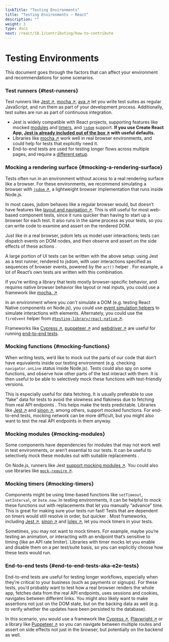 ```yaml
---
linkTitle: "Testing Environments"
title: "Testing Environments – React"
description: ""
weight: 3
type: docs
next: /react/18.1/contributing/how-to-contribute
---
```


# Testing Environments

This document goes through the factors that can affect your environment and recommendations for some scenarios.

### Test runners {#test-runners}

Test runners like [Jest ↗](https://jestjs.io/), [mocha ↗](https://mochajs.org/), [ava ↗](https://github.com/avajs/ava) let you write test suites as regular JavaScript, and run them as part of your development process. Additionally, test suites are run as part of continuous integration.

- Jest is widely compatible with React projects, supporting features like mocked [modules](/react/18.1/testing/testing-environments#mocking-modules) and [timers](/react/18.1/testing/testing-environments#mocking-timers), and [`jsdom`](/react/18.1/testing/testing-environments#mocking-a-rendering-surface) support. **If you use Create React App, [Jest is already included out of the box ↗](https://facebook.github.io/create-react-app/docs/running-tests) with useful defaults.**
- Libraries like [mocha ↗](https://mochajs.org/#running-mocha-in-the-browser) work well in real browser environments, and could help for tests that explicitly need it.
- End-to-end tests are used for testing longer flows across multiple pages, and require a [different setup](/react/18.1/testing/testing-environments#end-to-end-tests-aka-e2e-tests).

### Mocking a rendering surface {#mocking-a-rendering-surface}

Tests often run in an environment without access to a real rendering surface like a browser. For these environments, we recommend simulating a browser with [`jsdom` ↗](https://github.com/jsdom/jsdom), a lightweight browser implementation that runs inside Node.js.

In most cases, jsdom behaves like a regular browser would, but doesn’t have features like [layout and navigation ↗](https://github.com/jsdom/jsdom#unimplemented-parts-of-the-web-platform). This is still useful for most web-based component tests, since it runs quicker than having to start up a browser for each test. It also runs in the same process as your tests, so you can write code to examine and assert on the rendered DOM.

Just like in a real browser, jsdom lets us model user interactions; tests can dispatch events on DOM nodes, and then observe and assert on the side effects of these actions [](/react/18.1/testing/testing-recipes#events).

A large portion of UI tests can be written with the above setup: using Jest as a test runner, rendered to jsdom, with user interactions specified as sequences of browser events, powered by the `act()` helper [](/react/18.1/testing/testing-recipes). For example, a lot of React’s own tests are written with this combination.

If you’re writing a library that tests mostly browser-specific behavior, and requires native browser behavior like layout or real inputs, you could use a framework like [mocha. ↗](https://mochajs.org/)

In an environment where you *can’t* simulate a DOM (e.g. testing React Native components on Node.js), you could use [event simulation helpers](/react/18.1/api-reference/test-utils#simulate) to simulate interactions with elements. Alternately, you could use the `fireEvent` helper from [`@testing-library/react-native` ↗](https://testing-library.com/docs/react-native-testing-library/intro).

Frameworks like [Cypress ↗](https://www.cypress.io/), [puppeteer ↗](https://github.com/GoogleChrome/puppeteer) and [webdriver ↗](https://www.seleniumhq.org/projects/webdriver/) are useful for running [end-to-end tests](/react/18.1/testing/testing-environments#end-to-end-tests-aka-e2e-tests).

### Mocking functions {#mocking-functions}

When writing tests, we’d like to mock out the parts of our code that don’t have equivalents inside our testing environment (e.g. checking `navigator.onLine` status inside Node.js). Tests could also spy on some functions, and observe how other parts of the test interact with them. It is then useful to be able to selectively mock these functions with test-friendly versions.

This is especially useful for data fetching. It is usually preferable to use “fake” data for tests to avoid the slowness and flakiness due to fetching from real API endpoints [](/react/18.1/testing/testing-recipes#data-fetching). This helps make the tests predictable. Libraries like [Jest ↗](https://jestjs.io/) and [sinon ↗](https://sinonjs.org/), among others, support mocked functions. For end-to-end tests, mocking network can be more difficult, but you might also want to test the real API endpoints in them anyway.

### Mocking modules {#mocking-modules}

Some components have dependencies for modules that may not work well in test environments, or aren’t essential to our tests. It can be useful to selectively mock these modules out with suitable replacements [](/react/18.1/testing/testing-recipes#mocking-modules).

On Node.js, runners like Jest [support mocking modules ↗](https://jestjs.io/docs/en/manual-mocks). You could also use libraries like [`mock-require` ↗](https://www.npmjs.com/package/mock-require).

### Mocking timers {#mocking-timers}

Components might be using time-based functions like `setTimeout`, `setInterval`, or `Date.now`. In testing environments, it can be helpful to mock these functions out with replacements that let you manually “advance” time. This is great for making sure your tests run fast! Tests that are dependent on timers would still resolve in order, but quicker [](/react/18.1/testing/testing-recipes#timers). Most frameworks, including [Jest ↗](https://jestjs.io/docs/en/timer-mocks), [sinon ↗](https://sinonjs.org/releases/v7.3.2/fake-timers/) and [lolex ↗](https://github.com/sinonjs/lolex), let you mock timers in your tests.

Sometimes, you may not want to mock timers. For example, maybe you’re testing an animation, or interacting with an endpoint that’s sensitive to timing (like an API rate limiter). Libraries with timer mocks let you enable and disable them on a per test/suite basis, so you can explicitly choose how these tests would run.

### End-to-end tests {#end-to-end-tests-aka-e2e-tests}

End-to-end tests are useful for testing longer workflows, especially when they’re critical to your business (such as payments or signups). For these tests, you’d probably want to test how a real browser renders the whole app, fetches data from the real API endpoints, uses sessions and cookies, navigates between different links. You might also likely want to make assertions not just on the DOM state, but on the backing data as well (e.g. to verify whether the updates have been persisted to the database).

In this scenario, you would use a framework like [Cypress ↗](https://www.cypress.io/), [Playwright ↗](https://playwright.dev/) or a library like [Puppeteer ↗](https://pptr.dev/) so you can navigate between multiple routes and assert on side effects not just in the browser, but potentially on the backend as well.
